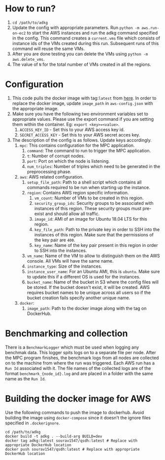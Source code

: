 # How to run?
1. `cd /path/to/adkg`
2. Update the config with appropriate parameters. Run `python -m aws.run-on-ec2` to start the AWS instances and run the adkg command specified in the config. This command creates a `current.vms` file which consists of instance ids of the VMs created during this run. Subsequent runs of this command will reuse the same VMs.
3. After you are done testing you can delete the VMs using `python -m aws.delete_vms`.
4. The value of `N` for the total number of VMs created in all the regions.

# Configuration
1. This code pulls the docker image with tag:`latest` from [here](https://hub.docker.com/r/sourav1547/adkg/tags/). In order to replace the docker image, update `image_path` in `aws-config.json` with the appropriate image.
2. Make sure you have the following two environment variables set to appropriate values. Please use the export command if you are setting them within the container. Eg: `export <key>=<value>`.
    1. `ACCESS_KEY_ID` - Set this to your AWS access key id.
    2. `SECRET_ACCESS_KEY` - Set this to your AWS secret acces key.
3. The description of the config is as follows. Update keys accordingly.
    1. `mpc`: This contains configuration for the MPC application.
        1. `command`: The command to run to trigger the MPC application.
        2. `t`: Number of corrupt nodes.
        3. `port`: Port on which the node is listening.
        4. `num_triples`: Number of triples which need to be generated in the preprocessing phase.
    2. `aws`: AWS related configuration.
        1. `setup_file_path`: Path to a shell script which contains all commands required to be run when starting up the instance.
        2. `region`: Contains AWS region specific information.
            1. `vm_count`: Number of VMs to be created in this region.
            2. `security_group_ids`: Security groups to be associated with instances of this region. These security groups must pre-exist and should allow all traffic.
            3. `image_id`: AMI of an image for Ubuntu 18.04 LTS for this region.
            4. `key_file_path`: Path to the private key in order to SSH into the instances of this region. Make sure that the permissions of the key pair are `400`.
            5. `key_name`: Name of the key pair present in this region in order to SSH into the instances.
        3. `vm_name`: Name of the VM to allow to distinguish them on the AWS console. All VMs will have the same name.
        4. `instance_type`: Size of the instances.
        5. `instance_user_name`: For an Ubuntu AMI, this is `ubuntu`. Make sure to update this if a different OS is used for the instances.
        6. `bucket_name`: Name of the bucket in S3 where the config files will be stored. If the bucket doesn't exist, it will be created. AWS requires bucket names to be unique across all users so if the bucket creation fails specify another unique name.
    3. `docker`:
        1. `image_path`: Path to the docker image along with the tag on DockerHub.


# Benchmarking and collection
There is a `BenchmarkLogger` which must be used when logging any benchmak data. This logger spits logs on to a separate file per node. After the MPC program finishes, the benchmark logs from all nodes are collected on to the machine from where the run was triggered. Each AWS run has a `Run Id` associated with it. The file names of the collected logs are of the format `benchmark_{node_id}.log` and are placed in a folder with the same name as the `Run Id`.

# Building the docker image for AWS
Use the following commands to push the image to dockerhub. Avoid building the image using `docker-compose` since it doesn't the ignore files specified in `.dockerignore`.
```
cd /path/to/adkg
docker build -t adkg . --build-arg BUILD=dev
docker tag adkg:latest sourav1547/qsdh:latest # Replace with appropriate DockerHub location
docker push sourav1547/qsdh:latest # Replace with appropriate DockerHub location

```